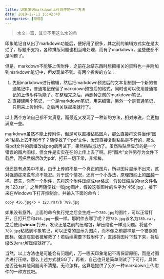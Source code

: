 ```yaml
---
title: 印象笔记markdown上传附件的一个方法
date: 2019-12-11 15:42:40
categories: [琐碎]
---
```


> 水文一篇，其实不用这么水的😓

印象笔记自从出了markdown功能后，便好用了很多，其之前的编辑方式实在是太烂了，标题不支持，各种排版问题也相当难处理，而有了markdown，这些便都不是问题了。

但是，markdown不能够上传附件，之前在总结东西时想把相关的资料也一并附加到markdown笔记中，但发现做不到。有两个折衷的方法：

1. 先用markdown进行编辑，然后把markdown预览后的文本复制到一个新的普通笔记中，普通笔记保留了markdown预览后的格式，同时也可以使用普通笔记的上传附件功能了。在整理完之后，再删掉之前的markdown笔记。
2. 直接建两个笔记，一个是markdown笔记，用来编辑，另外一个是普通笔记，只用来上传附件。之后再关联起来就行了。

以上两个方法自己都不太满意，而最近又发现了一种新的方法，相对来说，会更加满意一些。

markdown虽然不能上传附件，但是可以直接粘贴图片，那么直接将文件当作“图片”粘贴上去不就行了？随便找了个pdf文件，发现直接复制粘贴是不行的，那么将pdf文件的后缀改成png后再试下，果然粘贴成功了。虽然粘贴后显示的是一个错误的图片图标，但文件是实实在在的上传上去了啊。将“图片”文件另存为文件下载后，再把后缀后改为pdf，打开一切正常，非常棒。

但还是有点美中不足，由于上传的不是一个真正的图片，所以图片显示不出来，这对强迫症来说有点不能忍。对于这个情况，还有一个小办法，原理跟网上的[图种]([https://baike.baidu.com/item/%E5%9B%BE%E7%A7%8D](https://baike.baidu.com/item/图种))一样。首先，你有一个附件，先将这个附件压缩成rar格式，假设压缩后的rar文件名为`123.rar`，之后再随便找一张jpg图片，假设这张图片的名字为`456.jpg`，接下来在Windows下打开控制台，并输入下面的命令：

```bash
copy 456.jpg/b + 123.rar/b 789.jpg
```

如果没有意外，上面的命令执行完之后会生成一个`789.jpg`的图片，可以正常打开，且打开后和`456.jpg`一摸一样。那附件去哪了呢？将`789.jpg`该名为`789.rar`，之后使用**winrar** 打开，发现正是之前的压缩包，解压缩也一样没问题。将这个`789.jpg`粘贴到印象笔记，可以正常的显示为图片，而不像之前那样是一个错误的图标，强迫症患者被解救了！若后续需要下载附件了，直接将图片下载下来，将后缀改为`rar`解压缩就好了。

当然，以上方法也是可能会有问题的，万一哪天印象笔记不再保留原图，而是对图片进行压缩，那么上述方式就GG了，再者，自己也只是简单测试了下可行，具体是否还有其他问题尚不清楚。无论怎样，这算是提供了另外一种markdown上传附件的一种方式吧。